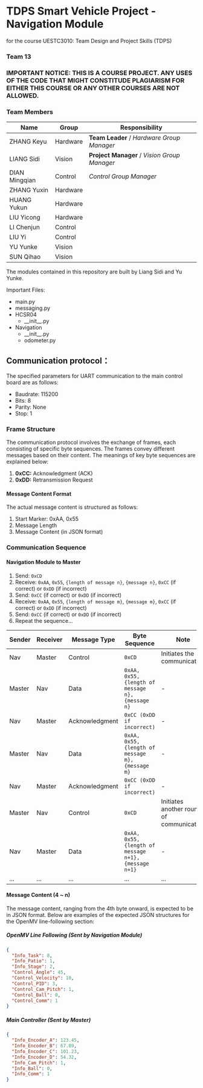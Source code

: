 # TDPS Smart Vehicle Project - Navigation Module
for the course UESTC3010: Team Design and Project Skills (TDPS)
### Team 13
### IMPORTANT NOTICE: THIS IS A COURSE PROJECT. ANY USES OF THE CODE THAT MIGHT CONSTITUDE PLAGIARISM FOR EITHER THIS COURSE OR ANY OTHER COURSES ARE NOT ALLOWED.
### Team Members

| **Name**         | **Group**          | **Responsibility**                                |
|------------------|--------------------|---------------------------------------------------|
| ZHANG Keyu       | Hardware           | **Team Leader** / *Hardware Group Manager*        |
| LIANG Sidi       | Vision             | **Project Manager** / *Vision Group Manager*      |
| DIAN Mingqian    | Control            | *Control Group Manager*                           |
| ZHANG Yuxin      | Hardware           |                                                   |
| HUANG Yukun      | Hardware           |                                                   |
| LIU Yicong       | Hardware           |                                                   |
| LI Chenjun       | Control            |                                                   |
| LIU Yi           | Control            |                                                   |
| YU Yunke         | Vision             |                                                   |
| SUN Qihao        | Vision             |                                                   |

The modules contained in this repository are built by Liang Sidi and Yu Yunke.


Important Files:
- main.py
- messaging.py 
- HCSR04
    - \_\_init\_\_.py
- Navigation
    - \_\_init\_\_.py
    - odometer.py


## Communication protocol：  
The specified parameters for UART communication to the main control board are as follows:

- Baudrate: 115200
- Bits: 8
- Parity: None
- Stop: 1

### Frame Structure

The communication protocol involves the exchange of frames, each consisting of specific byte sequences. The frames convey different messages based on their content. The meanings of key byte sequences are explained below:

1. **0xCC:** Acknowledgment (ACK)
2. **0xDD:** Retransmission Request

#### Message Content Format

The actual message content is structured as follows:

1. Start Marker: 0xAA, 0x55
2. Message Length
3. Message Content (in JSON format)

### Communication Sequence

#### Navigation Module to Master

1. Send: `0xCD`
2. Receive: `0xAA`, `0x55`, `{length of message n}`, `{message n}`, `0xCC` (if correct) or `0xDD` (if incorrect)
3. Send: `0xCC` (if correct) or `0xDD` (if incorrect)
4. Receive: `0xAA`, `0x55`, `{length of message m}`, `{message m}`, `0xCC` (if correct) or `0xDD` (if incorrect)
5. Send: `0xCC` (if correct) or `0xDD` (if incorrect)
6. Repeat the sequence...

| Sender | Receiver | Message Type | Byte Sequence                                             | Note  |
|--------|----------|--------------|-----------------------------------------------------------|------------------|
| Nav    | Master   | Control      | `0xCD`                                                  | Initiates the communication                |
| Master | Nav      | Data         | `0xAA, 0x55, {length of message n}, {message n}`         | - |
| Nav    | Master   | Acknowledgment | `0xCC (0xDD if incorrect)`                               | -                |
| Master | Nav      | Data         | `0xAA, 0x55, {length of message m}, {message m}`         | - |
| Nav    | Master   | Acknowledgment | `0xCC (0xDD if incorrect)`                               | -                |
| Master | Nav      | Control      | `0xCD`                                                  | Initiates another round of communication    |
| Nav    | Master   | Data         | `0xAA, 0x55, {length of message n+1}, {message n+1}`     | - |
| ...    | ...      | ...          | ...                                                       | ...              |


#### Message Content (4 ~ n)

The message content, ranging from the 4th byte onward, is expected to be in JSON format. Below are examples of the expected JSON structures for the OpenMV line-following section:

##### OpenMV Line Following (Sent by Navigation Module)

```json
{
  "Info_Task": 0,
  "Info_Patio": 1,
  "Info_Stage": 2,
  "Control_Angle": 45,
  "Control_Velocity": 10,
  "Control_PID": 3,
  "Control_Cam_Pitch": 1,
  "Control_Ball": 0,
  "Control_Comm": 1
}
```

##### Main Controller (Sent by Master)

```json
{
  "Info_Encoder_A": 123.45,
  "Info_Encoder_B": 67.89,
  "Info_Encoder_C": 101.23,
  "Info_Encoder_D": 54.32,
  "Info_Cam_Pitch": 1,
  "Info_Ball": 0,
  "Info_Comm": 1
}
```

